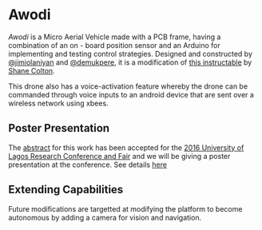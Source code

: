 # Awodi
_Awodi_ is a Micro Aerial Vehicle made with a PCB frame, having a combination of  an  on - board  position sensor and an  Arduino  for implementing and testing control strategies. Designed and constructed by [@jimiolaniyan](https://github.com/jimiolaniyan) and [@demukpere](https://github.com/demukpere), it is a modification of [this instructable](http://www.instructables.com/id/PCB-Quadrotor-Brushless/?ALLSTEPS) by [Shane Colton](http://scolton.blogspot.com/).

This drone also has a voice-activation feature whereby the drone can be commanded through voice inputs to an android device that are sent over a wireless network using xbees.

## Poster Presentation
The [abstract](https://github.com/jimiolaniyan/Awodi/blob/master/docs/abstract.pdf) for this work has been accepted for the [2016 University of Lagos Research Conference and Fair](http://conference.unilag.edu.ng/) and we will be giving a poster presentation at the conference. See details [here](http://conference.unilag.edu.ng/)
## Extending Capabilities
Future modifications are targetted at modifying the platform to become autonomous by adding a camera for vision and navigation. 


